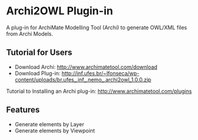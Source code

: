 Archi2OWL Plugin-in
====================

A plug-in for ArchiMate Modelling Tool (Archi) to generate OWL/XML files from Archi Models. 

  Tutorial for Users
----------------------

- Download Archi: http://www.archimatetool.com/download
- Download Plug-in: http://inf.ufes.br/~lfonseca/wp-content/uploads/br.ufes_.inf_.nemo_.archi2owl_1.0.0.zip

Tutorial to Installing an Archi plug-in: http://www.archimatetool.com/plugins

  Features
----------------------

- Generate elements by Layer
- Generate elements by Viewpoint
